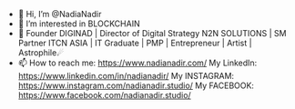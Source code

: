 - 👋 Hi, I’m @NadiaNadir
- 👀 I’m interested in BLOCKCHAIN
- 🌱 Founder DIGINAD | Director of Digital Strategy N2N SOLUTIONS | SM Partner ITCN ASIA | IT Graduate | PMP | Entrepreneur | Artist | Astrophile☄
- 📫 How to reach me: https://www.nadianadir.com/ 
My LinkedIn: https://www.linkedin.com/in/nadianadir/
My INSTAGRAM: https://www.instagram.com/nadianadir.studio/
My FACEBOOK: https://www.facebook.com/nadianadir.studio/


<!---
NadiaNadir/NadiaNadir is a ✨ special ✨ repository because its `README.md` (this file) appears on your GitHub profile.
You can click the Preview link to take a look at your changes.
--->
